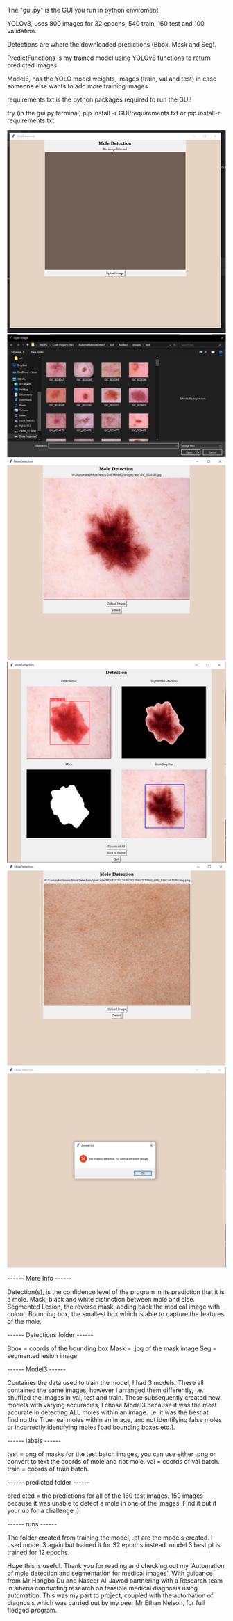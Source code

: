 The "gui.py" is the GUI you run in python enviroment!

YOLOv8, uses 800 images for 32 epochs, 540 train, 160 test and 100 validation. 

Detections are where the downloaded predictions (Bbox, Mask and Seg).

PredictFunctions is my trained model using YOLOv8 functions to return predicted images.

Model3, has the YOLO model weights, images (train, val and test) in case someone else wants to add more training images.

requirements.txt is the python packages required to run the GUI!

try (in the gui.py terminal)
pip install -r GUI/requirements.txt
or 
pip install-r requirements.txt

![alt text](previewImages/1.png)
![alt text](previewImages/2.png)
![alt text](previewImages/3.png)
![alt text](previewImages/4.png)
![alt text](previewImages/5.png)
![alt text](previewImages/6.png)

------ More Info ------

Detection(s), is the confidence level of the program in its prediction that it is a mole.
Mask, black and white distinction between mole and else.
Segmented Lesion, the reverse mask, adding back the medical image with colour.
Bounding box, the smallest box which is able to capture the features of the mole.

------ Detections folder ------

Bbox = coords of the bounding box
Mask = .jpg of the mask image
Seg = segmented lesion image

------ Model3 ------

Containes the data used to train the model, I had 3 models.
These all contained the same images, however I arranged them differently, i.e. shuffled the images in val, test and train.
These subsequently created new models with varying accuracies, I chose Model3 because it was the most accurate in detecting ALL moles within an image.
i.e. it was the best at finding the True real moles within an image, and not identifying false moles or incorrectly identifying moles [bad bounding boxes etc.].

------ labels ------

test = png of masks for the test batch images, you can use either .png or convert to text the coords of mole and not mole.
val = coords of val batch.
train = coords of train batch.

------ predicted folder ------

predicted = the predictions for all of the 160 test images. 159 images because it was unable to detect a mole in one of the images. Find it out if your up for a challenge ;)

------ runs ------

The folder created from training the model, .pt are the models created. I used model 3 again but trained it for 32 epochs instead. model 3 best.pt is trained for 12 epochs. 

Hope this is useful. Thank you for reading and checking out my 'Automation of mole detection and segmentation for medical images'.
With guidance from Mr Hongbo Du and Naseer Al-Jawad partnering with a Research team in siberia conducting research on feasible medical diagnosis using automation.
This was my part to project, coupled with the automation of diagnosis which was carried out by my peer Mr Ethan Nelson, for full fledged program.
